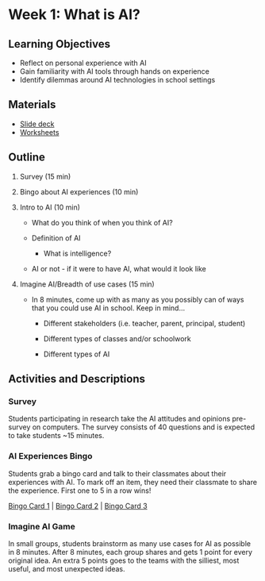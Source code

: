 # Week 1: What is AI?
##  Learning Objectives
- Reflect on personal experience with AI 
- Gain familiarity with AI tools through hands on experience
- Identify dilemmas around AI technologies in school settings

## Materials
- [Slide deck](https://docs.google.com/presentation/d/1S8lE8BqhXMFI0BMy2t0NmmDzPwOWpEfGxtLgaLz7GKQ/edit?slide=id.g2d94b4c8605_0_3#slide=id.g2d94b4c8605_0_3)
- [Worksheets](https://drive.google.com/drive/folders/1Lkm0j3nYjGUEJRfe7WRMTScxJigOnzE0?usp=drive_link)

## Outline
1. Survey (15 min)
2. Bingo about AI experiences (10 min) 
3. Intro to AI (10 min)

   - What do you think of when you think of AI? 

   - Definition of AI
     - What is intelligence?

   - AI or not - if it were to have AI, what would it look like
     
6. Imagine AI/Breadth of use cases (15 min)

     - In 8 minutes, come up with as many as you possibly can of ways that you could use AI in school. Keep in mind…
       
         - Different stakeholders (i.e. teacher, parent, principal, student)
           
         - Different types of classes and/or schoolwork
           
         - Different types of AI
   
## Activities and Descriptions
### Survey
Students participating in research take the AI attitudes and opinions pre-survey on computers. The survey consists of 40 questions and is expected to take students ~15 minutes.

### AI Experiences Bingo
Students grab a bingo card and talk to their classmates about their experiences with AI. To mark off an item, they need their classmate to share the experience. First one to 5 in a row wins!

[Bingo Card 1](https://drive.google.com/file/d/17MJ0Z15NMuJ2JRKNFkAcmq8JKAFGP5A9/view?usp=drive_link) | [Bingo Card 2](https://drive.google.com/file/d/1TFUyBAPNkSR7M9w_U1gZnlDWD6XeGXB8/view?usp=drive_link) | [Bingo Card 3](https://drive.google.com/file/d/1_iv5xiuY1IPWduyIqPxKl_d5Hg_uyhuA/view?usp=drive_link)

### Imagine AI Game
In small groups, students brainstorm as many use cases for AI as possible in 8 minutes. After 8 minutes, each group shares and gets 1 point for every original idea. An extra 5 points goes to the teams with the silliest, most useful, and most unexpected ideas.


